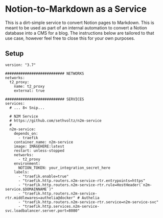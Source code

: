 # Notion-to-Markdown as a Service

This is a dirt-simple service to convert Notion pages to Markdown. This is meant to be used as part of an internal automation to convert a Notion database into a CMS for a blog. The instructions below are tailored to that use case, however feel free to close this for your own purposes.

## Setup

```docker-compose
version: "3.7"

########################### NETWORKS
networks:
  t2_proxy:
    name: t2_proxy
    external: true

########################### SERVICES
services:
  # ... 8< Snip...

  # N2M Service
  # https://github.com/sethvoltz/n2m-service
  #
  n2m-service:
    depends_on:
      - traefik
    container_name: n2m-service
    image: IMAGEHERE:latest
    restart: unless-stopped
    networks:
      - t2_proxy
    environment:
      NOTION_TOKEN: your_integration_secret_here
    labels:
      - "traefik.enable=true"
      - "traefik.http.routers.n2m-service-rtr.entrypoints=https"
      - "traefik.http.routers.n2m-service-rtr.rule=HostHeader(`n2m-service.$DOMAINNAME`)"
      - "traefik.http.routers.n2m-service-rtr.middlewares=authelia@docker" # Authelia
      - "traefik.http.routers.n2m-service-rtr.service=n2m-service-svc"
      - "traefik.http.services.n2m-service-svc.loadbalancer.server.port=8080"
```
